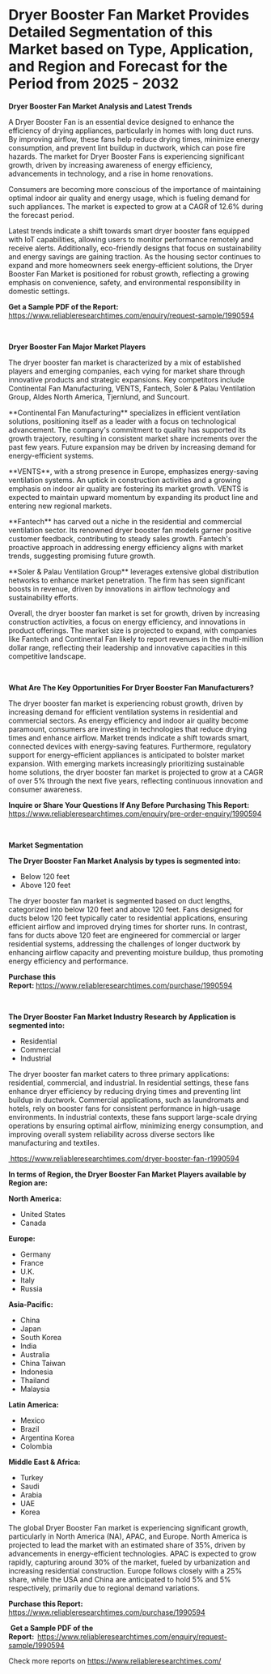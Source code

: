 <p><h1>Dryer Booster Fan Market Provides Detailed Segmentation of this Market based on Type, Application, and Region and Forecast for the Period from 2025 - 2032</h1></p><p><strong>Dryer Booster Fan Market Analysis and Latest Trends</strong></p>
<p><p>A Dryer Booster Fan is an essential device designed to enhance the efficiency of drying appliances, particularly in homes with long duct runs. By improving airflow, these fans help reduce drying times, minimize energy consumption, and prevent lint buildup in ductwork, which can pose fire hazards. The market for Dryer Booster Fans is experiencing significant growth, driven by increasing awareness of energy efficiency, advancements in technology, and a rise in home renovations. </p><p>Consumers are becoming more conscious of the importance of maintaining optimal indoor air quality and energy usage, which is fueling demand for such appliances. The market is expected to grow at a CAGR of 12.6% during the forecast period. </p><p>Latest trends indicate a shift towards smart dryer booster fans equipped with IoT capabilities, allowing users to monitor performance remotely and receive alerts. Additionally, eco-friendly designs that focus on sustainability and energy savings are gaining traction. As the housing sector continues to expand and more homeowners seek energy-efficient solutions, the Dryer Booster Fan Market is positioned for robust growth, reflecting a growing emphasis on convenience, safety, and environmental responsibility in domestic settings.</p></p>
<p><strong>Get a Sample PDF of the Report:&nbsp;</strong> <a href="https://www.reliableresearchtimes.com/enquiry/request-sample/1990594?utm_campaign=3542&utm_medium=2&utm_source=Github&utm_content=ia&utm_term=10042025&utm_id=dryer-booster-fan">https://www.reliableresearchtimes.com/enquiry/request-sample/1990594</a></p>
<p>&nbsp;</p>
<p><strong>Dryer Booster Fan Major Market Players</strong></p>
<p><p>The dryer booster fan market is characterized by a mix of established players and emerging companies, each vying for market share through innovative products and strategic expansions. Key competitors include Continental Fan Manufacturing, VENTS, Fantech, Soler & Palau Ventilation Group, Aldes North America, Tjernlund, and Suncourt.</p><p>**Continental Fan Manufacturing** specializes in efficient ventilation solutions, positioning itself as a leader with a focus on technological advancement. The company's commitment to quality has supported its growth trajectory, resulting in consistent market share increments over the past few years. Future expansion may be driven by increasing demand for energy-efficient systems.</p><p>**VENTS**, with a strong presence in Europe, emphasizes energy-saving ventilation systems. An uptick in construction activities and a growing emphasis on indoor air quality are fostering its market growth. VENTS is expected to maintain upward momentum by expanding its product line and entering new regional markets.</p><p>**Fantech** has carved out a niche in the residential and commercial ventilation sector. Its renowned dryer booster fan models garner positive customer feedback, contributing to steady sales growth. Fantech's proactive approach in addressing energy efficiency aligns with market trends, suggesting promising future growth.</p><p>**Soler & Palau Ventilation Group** leverages extensive global distribution networks to enhance market penetration. The firm has seen significant boosts in revenue, driven by innovations in airflow technology and sustainability efforts.</p><p>Overall, the dryer booster fan market is set for growth, driven by increasing construction activities, a focus on energy efficiency, and innovations in product offerings. The market size is projected to expand, with companies like Fantech and Continental Fan likely to report revenues in the multi-million dollar range, reflecting their leadership and innovative capacities in this competitive landscape.</p></p>
<p>&nbsp;</p>
<p><strong>What Are The Key Opportunities For Dryer Booster Fan Manufacturers?</strong></p>
<p><p>The dryer booster fan market is experiencing robust growth, driven by increasing demand for efficient ventilation systems in residential and commercial sectors. As energy efficiency and indoor air quality become paramount, consumers are investing in technologies that reduce drying times and enhance airflow. Market trends indicate a shift towards smart, connected devices with energy-saving features. Furthermore, regulatory support for energy-efficient appliances is anticipated to bolster market expansion. With emerging markets increasingly prioritizing sustainable home solutions, the dryer booster fan market is projected to grow at a CAGR of over 5% through the next five years, reflecting continuous innovation and consumer awareness.</p></p>
<p><strong>Inquire or Share Your Questions If Any Before Purchasing This Report:</strong> <a href="https://www.reliableresearchtimes.com/enquiry/pre-order-enquiry/1990594?utm_campaign=3542&utm_medium=2&utm_source=Github&utm_content=ia&utm_term=10042025&utm_id=dryer-booster-fan">https://www.reliableresearchtimes.com/enquiry/pre-order-enquiry/1990594</a></p>
<p>&nbsp;</p>
<p><strong>Market Segmentation</strong></p>
<p><strong>The Dryer Booster Fan Market Analysis by types is segmented into:</strong></p>
<p><ul><li>Below 120 feet</li><li>Above 120 feet</li></ul></p>
<p><p>The dryer booster fan market is segmented based on duct lengths, categorized into below 120 feet and above 120 feet. Fans designed for ducts below 120 feet typically cater to residential applications, ensuring efficient airflow and improved drying times for shorter runs. In contrast, fans for ducts above 120 feet are engineered for commercial or larger residential systems, addressing the challenges of longer ductwork by enhancing airflow capacity and preventing moisture buildup, thus promoting energy efficiency and performance.</p></p>
<p><strong>Purchase this Report:&nbsp;</strong><a href="https://www.reliableresearchtimes.com/purchase/1990594?utm_campaign=3542&utm_medium=2&utm_source=Github&utm_content=ia&utm_term=10042025&utm_id=dryer-booster-fan">https://www.reliableresearchtimes.com/purchase/1990594</a></p>
<p>&nbsp;</p>
<p><strong>The Dryer Booster Fan Market Industry Research by Application is segmented into:</strong></p>
<p><ul><li>Residential</li><li>Commercial</li><li>Industrial</li></ul></p>
<p><p>The dryer booster fan market caters to three primary applications: residential, commercial, and industrial. In residential settings, these fans enhance dryer efficiency by reducing drying times and preventing lint buildup in ductwork. Commercial applications, such as laundromats and hotels, rely on booster fans for consistent performance in high-usage environments. In industrial contexts, these fans support large-scale drying operations by ensuring optimal airflow, minimizing energy consumption, and improving overall system reliability across diverse sectors like manufacturing and textiles.</p></p>
<p><a href="https://www.reliableresearchtimes.com/dryer-booster-fan-r1990594?utm_campaign=3542&utm_medium=2&utm_source=Github&utm_content=ia&utm_term=10042025&utm_id=dryer-booster-fan">&nbsp;https://www.reliableresearchtimes.com/dryer-booster-fan-r1990594</a></p>
<p><strong>In terms of Region, the Dryer Booster Fan Market Players available by Region are:</strong></p>
<p>
    <p> <strong> North America: </strong>
        <ul>
            <li>United States</li>
            <li>Canada</li>
        </ul>
        </p> 
    <p> <strong> Europe: </strong>
        <ul>
            <li>Germany</li>
            <li>France</li>
            <li>U.K.</li>
            <li>Italy</li>
            <li>Russia</li>
        </ul>
        </p> 
    <p> <strong> Asia-Pacific: </strong>
        <ul>
            <li>China</li>
            <li>Japan</li>
            <li>South Korea</li>
            <li>India</li>
            <li>Australia</li>
            <li>China Taiwan</li>
            <li>Indonesia</li>
            <li>Thailand</li>
            <li>Malaysia</li>
        </ul>
        </p> 
    <p> <strong> Latin America: </strong>
        <ul>
            <li>Mexico</li>
            <li>Brazil</li>
            <li>Argentina Korea</li>
            <li>Colombia</li>
        </ul>
        </p> 
    <p> <strong> Middle East & Africa: </strong>
        <ul>
            <li>Turkey</li>
            <li>Saudi</li>
            <li>Arabia</li>
            <li>UAE</li>
            <li>Korea</li>
        </ul>
    </p>
    </p>
<p><p>The global Dryer Booster Fan market is experiencing significant growth, particularly in North America (NA), APAC, and Europe. North America is projected to lead the market with an estimated share of 35%, driven by advancements in energy-efficient technologies. APAC is expected to grow rapidly, capturing around 30% of the market, fueled by urbanization and increasing residential construction. Europe follows closely with a 25% share, while the USA and China are anticipated to hold 5% and 5% respectively, primarily due to regional demand variations.</p></p>
<p><strong>Purchase this Report: </strong><a href="https://www.reliableresearchtimes.com/purchase/1990594?utm_campaign=3542&utm_medium=2&utm_source=Github&utm_content=ia&utm_term=10042025&utm_id=dryer-booster-fan">https://www.reliableresearchtimes.com/purchase/1990594</a></p>
<p>&nbsp;<strong>Get a Sample PDF of the Report:&nbsp;&nbsp;</strong><a href="https://www.reliableresearchtimes.com/enquiry/request-sample/1990594?utm_campaign=3542&utm_medium=2&utm_source=Github&utm_content=ia&utm_term=10042025&utm_id=dryer-booster-fan">https://www.reliableresearchtimes.com/enquiry/request-sample/1990594</a></p>
<p><strong></strong></p>
<p>Check more reports on <a href="https://www.reliableresearchtimes.com/?utm_campaign=3542&utm_medium=2&utm_source=Github&utm_content=ia&utm_term=10042025&utm_id=dryer-booster-fan">https://www.reliableresearchtimes.com/</a></p>
